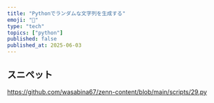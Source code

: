 ```yaml
---
title: "Pythonでランダムな文字列を生成する"
emoji: "🐍"
type: "tech"
topics: ["python"]
published: false
published_at: 2025-06-03
---
```


## スニペット

https://github.com/wasabina67/zenn-content/blob/main/scripts/29.py
